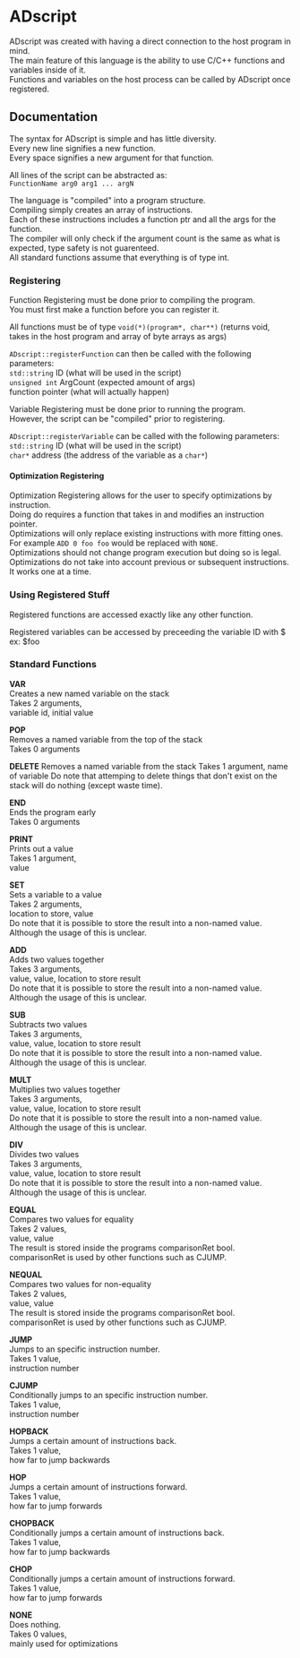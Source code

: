 # ADscript

ADscript was created with having a direct connection to the host program in mind.  
The main feature of this language is the ability to use C/C++ functions and variables inside of it.  
Functions and variables on the host process can be called by ADscript once registered.  

## Documentation

The syntax for ADscript is simple and has little diversity.  
Every new line signifies a new function.  
Every space signifies a new argument for that function.  

All lines of the script can be abstracted as:  
`FunctionName arg0 arg1 ... argN`  

The language is "compiled" into a program structure.  
Compiling simply creates an array of instructions.  
Each of these instructions includes a function ptr and all the args for the function.  
The compiler will only check if the argument count is the same as what is expected, type safety is not guarenteed.  
All standard functions assume that everything is of type int.  

### Registering

Function Registering must be done prior to compiling the program.  
You must first make a function before you can register it.  

All functions must be of type `void(*)(program*, char**)`
(returns void, takes in the host program and array of byte arrays as args)  

`ADscript::registerFunction` can then be called with the following parameters:  
`std::string` ID (what will be used in the script)  
`unsigned int` ArgCount (expected amount of args)  
function pointer (what will actually happen)  

Variable Registering must be done prior to running the program.  
However, the script can be "compiled" prior to registering.  

`ADscript::registerVariable` can be called with the following parameters:  
`std::string` ID (what will be used in the script)  
`char*` address (the address of the variable as a `char*`)  

#### Optimization Registering

Optimization Registering allows for the user to specify optimizations by instruction.  
Doing do requires a function that takes in and modifies an instruction pointer.  
Optimizations will only replace existing instructions with more fitting ones.  
For example `ADD 0 foo foo` would be replaced with `NONE`.  
Optimizations should not change program execution but doing so is legal.  
Optimizations do not take into account previous or subsequent instructions. It works one at a time.

### Using Registered Stuff

Registered functions are accessed exactly like any other function.  

Registered variables can be accessed by preceeding the variable ID with $  
ex: $foo  

### Standard Functions

**VAR**  
Creates a new named variable on the stack  
Takes 2 arguments,  
variable id, initial value  

**POP**  
Removes a named variable from the top of the stack  
Takes 0 arguments  

**DELETE**
Removes a named variable from the stack
Takes 1 argument,
name of variable
Do note that attemping to delete things that don't exist on the stack will do nothing (except waste time).

**END**  
Ends the program early  
Takes 0 arguments

**PRINT**  
Prints out a value   
Takes 1 argument,  
value

**SET**  
Sets a variable to a value  
Takes 2 arguments,  
location to store, value  
Do note that it is possible to store the result into a non-named value.  
Although the usage of this is unclear.

**ADD**  
Adds two values together  
Takes 3 arguments,  
value, value, location to store result  
Do note that it is possible to store the result into a non-named value.  
Although the usage of this is unclear.  

**SUB**  
Subtracts two values  
Takes 3 arguments,  
value, value, location to store result  
Do note that it is possible to store the result into a non-named value.  
Although the usage of this is unclear.

**MULT**  
Multiplies two values together  
Takes 3 arguments,  
value, value, location to store result  
Do note that it is possible to store the result into a non-named value.  
Although the usage of this is unclear.

**DIV**  
Divides two values  
Takes 3 arguments,  
value, value, location to store result  
Do note that it is possible to store the result into a non-named value.  
Although the usage of this is unclear.

**EQUAL**  
Compares two values for equality  
Takes 2 values,  
value, value  
The result is stored inside the programs comparisonRet bool.  
comparisonRet is used by other functions such as CJUMP.

**NEQUAL**  
Compares two values for non-equality  
Takes 2 values,  
value, value  
The result is stored inside the programs comparisonRet bool.  
comparisonRet is used by other functions such as CJUMP.

**JUMP**  
Jumps to an specific instruction number.  
Takes 1 value,  
instruction number

**CJUMP**  
Conditionally jumps to an specific instruction number.  
Takes 1 value,  
instruction number

**HOPBACK**  
Jumps a certain amount of instructions back.  
Takes 1 value,  
how far to jump backwards

**HOP**  
Jumps a certain amount of instructions forward.  
Takes 1 value,  
how far to jump forwards

**CHOPBACK**  
Conditionally jumps a certain amount of instructions back.  
Takes 1 value,  
how far to jump backwards

**CHOP**  
Conditionally jumps a certain amount of instructions forward.  
Takes 1 value,  
how far to jump forwards

**NONE**  
Does nothing.  
Takes 0 values,  
mainly used for optimizations